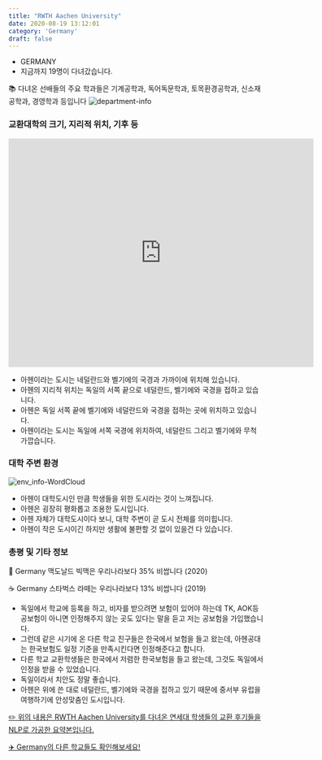 ```yaml
---
title: "RWTH Aachen University"
date: 2020-08-19 13:12:01
category: 'Germany'
draft: false
---
```



* GERMANY
* 지금까지 19명이 다녀갔습니다. 

📚 다녀온 선배들의 주요 학과들은 기계공학과, 독어독문학과, 토목환경공학과, 신소재공학과, 경영학과 등입니다
![department-info](../plots/DE000018.png)
### 교환대학의 크기, 지리적 위치, 기후 등
<iframe
width="600"
height="450"
frameborder="0" style="border:0"
src="https://www.google.com/maps/embed/v1/place?key=AIzaSyC9e1AME-pVmWC4hBpFdu5S4dKzyepa3HQ&q=RWTH+Aachen+University&center=50.7800778,6.0656869&zoom=14" allowfullscreen>
</iframe>

* 아헨이라는 도시는 네덜란드와 벨기에의 국경과 가까이에 위치해 있습니다.
* 아헨의 지리적 위치는 독일의 서쪽 끝으로 네덜란드, 벨기에와 국경을 접하고 있습니다.
* 아헨은 독일 서쪽 끝에 벨기에와 네덜란드와 국경을 접하는 곳에 위치하고 있습니다.
* 아헨이라는 도시는 독일에 서쪽 국경에 위치하여, 네덜란드 그리고 벨기에와 무척 가깝습니다.


### 대학 주변 환경

![env_info-WordCloud](../univ_wordclouds_okt/env_info/DE000018_env_info_okt.png)

* 아헨이 대학도시인 만큼 학생들을 위한 도시라는 것이 느껴집니다.
* 아헨은 굉장히 평화롭고 조용한 도시입니다.
* 아헨 자체가 대학도시이다 보니, 대학 주변이 곧 도시 전체를 의미힙니다.
* 아헨이 작은 도시이긴 하지만 생활에 불편할 것 없이 있을건 다 있습니다.


### 총평 및 기타 정보 
🍔 Germany 맥도날드 빅맥은 우리나라보다 35% 비쌉니다 (2020)

☕️ Germany 스타벅스 라떼는 우리나라보다 13% 비쌉니다 (2019)
* 독일에서 학교에 등록을 하고, 비자를 받으려면 보험이 있어야 하는데 TK, AOK등 공보험이 아니면 인정해주지 않는 곳도 있다는 말을 듣고 저는 공보험을 가입했습니다.
* 그런데 같은 시기에 온 다른 학교 친구들은 한국에서 보험을 들고 왔는데, 아헨공대는 한국보험도 일정 기준을 만족시킨다면 인정해준다고 합니다.
* 다른 학교 교환학생들은 한국에서 저렴한 한국보험을 들고 왔는데, 그것도 독일에서 인정을 받을 수 있었습니다.
* 독일이라서 치안도 정말 좋습니다.
* 아헨은 위에 쓴 대로 네덜란드, 벨기에와 국경을 접하고 있기 때문에 중서부 유럽을 여행하기에 안성맞춤인 도시입니다.


[✏️ 위의 내용은 RWTH Aachen University를 다녀온 연세대 학생들의 교환 후기들을 NLP로 가공한 요약본입니다.](http://oia.yonsei.ac.kr/partner/expReport.asp?ucode=DE000018&bgbn=A)

[✈️ Germany의 다른 학교들도 확인해보세요!](https://yonsei-exchange.netlify.app/?category=Germany)
